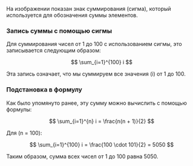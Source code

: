 На изображении показан знак суммирования (сигма), который используется для обозначения суммы элементов.

### Запись суммы с помощью сигмы

Для суммирования чисел от 1 до 100 с использованием сигмы, это записывается следующим образом:

$$ \sum_{i=1}^{100} i $$

Эта запись означает, что мы суммируем все значения \(i\) от 1 до 100.

### Подстановка в формулу

Как было упомянуто ранее, эту сумму можно вычислить с помощью формулы:

$$ \sum_{i=1}^{n} i = \frac{n(n + 1)}{2} $$

Для \(n = 100\):

$$ \sum_{i=1}^{100} i = \frac{100 \cdot 101}{2} = 5050 $$

Таким образом, сумма всех чисел от 1 до 100 равна 5050.